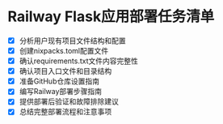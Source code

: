 # Railway Flask应用部署任务清单

- [x] 分析用户现有项目文件结构和配置
- [x] 创建nixpacks.toml配置文件
- [x] 确认requirements.txt文件内容完整性
- [x] 确认项目入口文件和目录结构
- [x] 准备GitHub仓库设置指南
- [x] 编写Railway部署步骤指南
- [x] 提供部署后验证和故障排除建议
- [x] 总结完整部署流程和注意事项
